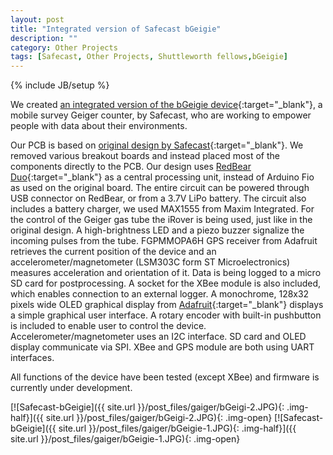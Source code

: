 ```yaml
---
layout: post
title: "Integrated version of Safecast bGeigie"
description: ""
category: Other Projects
tags: [Safecast, Other Projects, Shuttleworth fellows,bGeigie]
---
```

{% include JB/setup %}

We created [an integrated version of the bGeigie device](https://github.com/IRNAS/bGeigieIntegrated){:target="_blank"}, a mobile survey Geiger counter, by Safecast, who are working to empower people with data about their environments.

Our PCB is based on [original design by Safecast](https://github.com/Safecast/bGeigieNanoKit){:target="_blank"}. We removed various breakout boards and instead placed most of the components directly to the PCB. Our design uses [RedBear Duo](https://github.com/redbear/Duo){:target="_blank"} as a central processing unit, instead of Arduino Fio as used on the original board. The entire circuit can be powered through USB connector on RedBear, or from a 3.7V LiPo battery. The circuit also includes a battery charger, we used MAX1555 from Maxim Integrated. For the control of the Geiger gas tube the iRover is being used, just like in the original design. A high-brightness LED and a piezo buzzer signalize the incoming pulses from the tube. FGPMMOPA6H GPS receiver from Adafruit retrieves the current position of the device and an accelerometer/magnetometer (LSM303C form ST Microelectronics) measures acceleration and orientation of it. Data is being logged to a micro SD card for postprocessing. A socket for the XBee module is also included, which enables connection to an external logger. A monochrome, 128x32 pixels wide OLED graphical display from [Adafruit](https://www.adafruit.com/product/938){:target="_blank"} displays a simple graphical user interface. A rotary encoder with built-in pushbutton is included to enable user to control the device. Accelerometer/magnetometer uses an I2C interface. SD card and OLED display communicate via SPI. XBee and GPS module are both using UART interfaces.

All functions of the device have been tested (except XBee) and firmware is currently under development.

[![Safecast-bGeigie]({{ site.url }}/post_files/gaiger/bGeigi-2.JPG){: .img-half}]({{ site.url }}/post_files/gaiger/bGeigi-2.JPG){: .img-open}
[![Safecast-bGeigie]({{ site.url }}/post_files/gaiger/bGeigie-1.JPG){: .img-half}]({{ site.url }}/post_files/gaiger/bGeigie-1.JPG){: .img-open}


 
 




